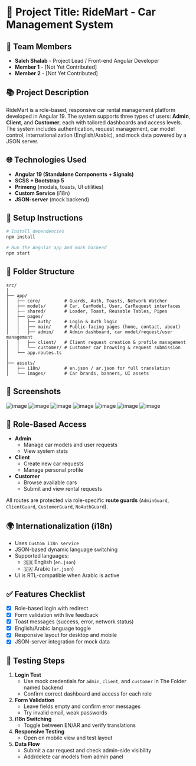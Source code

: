 # 🚗 **Project Title: RideMart - Car Management System**

## 👥 Team Members
- **Saleh Shalab** - Project Lead / Front-end Angular Developer  
- **Member 1** - [Not Yet Contributed]  
- **Member 2** - [Not Yet Contributed]

## 📚 Project Description
RideMart is a role-based, responsive car rental management platform developed in Angular 19. The system supports three types of users: **Admin**, **Client**, and **Customer**, each with tailored dashboards and access levels. The system includes authentication, request management, car model control, internationalization (English/Arabic), and mock data powered by a JSON server.

## 🌐 Technologies Used
- **Angular 19 (Standalone Components + Signals)**
- **SCSS + Bootstrap 5**
- **Primeng** (modals, toasts, UI utilities)
- **Custom Service** (i18n)
- **JSON-server** (mock backend)

## 🚦 Setup Instructions

```bash
# Install dependencies
npm install

# Run the Angular app And mock backend
npm start 
```

## 📁 Folder Structure

```
src/
│
├── app/
│   ├── core/         # Guards, Auth, Toasts, Network Watcher
│   ├── models/       # Car, CarModel, User, CarRequest interfaces
│   ├── shared/       # Loader, Toast, Reusable Tables, Pipes
│   ├── pages/
│   │   ├── auth/     # Login & Auth logic
│   │   ├── main/     # Public-facing pages (home, contact, about)
│   │   ├── admin/    # Admin dashboard, car model/request/user management
│   │   ├── client/   # Client request creation & profile management
│   │   └── customer/ # Customer car browsing & request submission
│   └── app.routes.ts
│
├── assets/
│   ├── i18n/         # en.json / ar.json for full translation
│   └── images/       # Car brands, banners, UI assets
```

## 📸 Screenshots
![image](https://github.com/user-attachments/assets/11e7588b-4f89-4a71-b69c-3477120ebfce)
![image](https://github.com/user-attachments/assets/fe453c5e-2798-4cb7-a175-0ca5a5a844af)
![image](https://github.com/user-attachments/assets/dc92bd92-7847-4aec-bd82-35ba6696ce81)
![image](https://github.com/user-attachments/assets/24cec73c-3f22-49af-9aad-1077dacb4c8b)
![image](https://github.com/user-attachments/assets/230099a0-3dfc-47a4-b669-9747f91ac6b7)
![image](https://github.com/user-attachments/assets/37cf4a09-107f-4b32-adbd-9194c2b6d534)
![image](https://github.com/user-attachments/assets/6b893db9-374a-452a-836e-fb9084f18454)



## 🔐 Role-Based Access

- **Admin**
  - Manage car models and user requests
  - View system stats
- **Client**
  - Create new car requests
  - Manage personal profile
- **Customer**
  - Browse available cars
  - Submit and view rental requests

All routes are protected via role-specific **route guards** (`AdminGuard`, `ClientGuard`, `CustomerGuard`, `NoAuthGuard`).

## 🌍 Internationalization (i18n)

- Uses `Custom i18n service `
- JSON-based dynamic language switching
- Supported languages:
  - 🇬🇧 English (`en.json`)
  - 🇸🇦 Arabic (`ar.json`)
- UI is RTL-compatible when Arabic is active

## ✅ Features Checklist

- [x] Role-based login with redirect
- [x] Form validation with live feedback
- [x] Toast messages (success, error, network status)
- [x] English/Arabic language toggle
- [x] Responsive layout for desktop and mobile
- [x] JSON-server integration for mock data

## 🧪 Testing Steps

1. **Login Test**
   - Use mock credentials for `admin`, `client`, and `customer` in The Folder named backend
   - Confirm correct dashboard and access for each role
2. **Form Validation**
   - Leave fields empty and confirm error messages
   - Try invalid email, weak passwords
3. **i18n Switching**
   - Toggle between EN/AR and verify translations
4. **Responsive Testing**
   - Open on mobile view and test layout
5. **Data Flow**
   - Submit a car request and check admin-side visibility
   - Add/delete car models from admin panel
